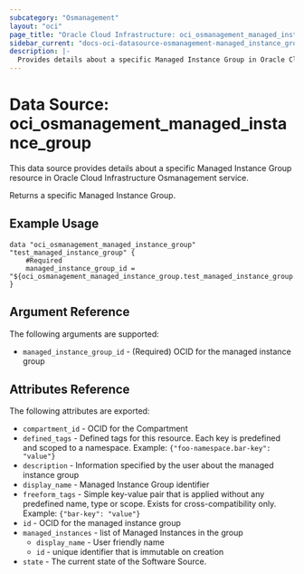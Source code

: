 ```yaml
---
subcategory: "Osmanagement"
layout: "oci"
page_title: "Oracle Cloud Infrastructure: oci_osmanagement_managed_instance_group"
sidebar_current: "docs-oci-datasource-osmanagement-managed_instance_group"
description: |-
  Provides details about a specific Managed Instance Group in Oracle Cloud Infrastructure Osmanagement service
---
```


# Data Source: oci_osmanagement_managed_instance_group
This data source provides details about a specific Managed Instance Group resource in Oracle Cloud Infrastructure Osmanagement service.

Returns a specific Managed Instance Group.


## Example Usage

```hcl
data "oci_osmanagement_managed_instance_group" "test_managed_instance_group" {
	#Required
	managed_instance_group_id = "${oci_osmanagement_managed_instance_group.test_managed_instance_group.id}"
}
```

## Argument Reference

The following arguments are supported:

* `managed_instance_group_id` - (Required) OCID for the managed instance group


## Attributes Reference

The following attributes are exported:

* `compartment_id` - OCID for the Compartment
* `defined_tags` - Defined tags for this resource. Each key is predefined and scoped to a namespace. Example: `{"foo-namespace.bar-key": "value"}` 
* `description` - Information specified by the user about the managed instance group
* `display_name` - Managed Instance Group identifier
* `freeform_tags` - Simple key-value pair that is applied without any predefined name, type or scope. Exists for cross-compatibility only. Example: `{"bar-key": "value"}` 
* `id` - OCID for the managed instance group
* `managed_instances` - list of Managed Instances in the group
	* `display_name` - User friendly name
	* `id` - unique identifier that is immutable on creation
* `state` - The current state of the Software Source.


